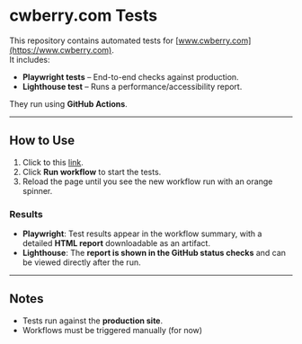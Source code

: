 # cwberry.com Tests

This repository contains automated tests for [www.cwberry.com](https://www.cwberry.com).  
It includes:

- **Playwright tests** – End-to-end checks against production.  
- **Lighthouse test** – Runs a performance/accessibility report.  

They run using **GitHub Actions**.

---

## How to Use

1. Click to this [link](https://github.com/candwberry/tests/actions/workflows/workflow.yml).  
2. Click **Run workflow** to start the tests.
3. Reload the page until you see the new workflow run with an orange spinner.

### Results
- **Playwright**: Test results appear in the workflow summary, with a detailed **HTML report** downloadable as an artifact.  
- **Lighthouse**: The **report is shown in the GitHub status checks** and can be viewed directly after the run.  

---

## Notes
- Tests run against the **production site**.
- Workflows must be triggered manually (for now)
